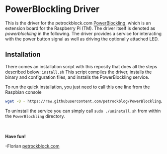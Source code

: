 PowerBlockling Driver
=================

This is the driver for the petrockblock.com [PowerBlockling](https://blog.petrockblock.com/powerblockling/), 
which is an extension board for the Raspberry Pi (TM). The driver itself is denoted as _powerblockling_ in the following. The 
driver provides a service for interacting with the power button signal as well as driving the optionally attached LED.


## Installation

There comes an installation script with this reposity that does all the steps described below: `install.sh` This script 
compiles the driver, installs the binary and configuration files, and installs the PowerBlockling service. 

To run the quick installation, you just need to call this one line from the Raspbian console

```bash
wget -O - https://raw.githubusercontent.com/petrockblog/PowerBlockling/master/install.sh | sudo bash
```

To uninstall the service you can simply call `sudo ./uninstall.sh` from within the `PowerBlockling` directory.


<br><br>
__Have fun!__

-Florian [petrockblock.com](http://blog.petrockblock.com)
